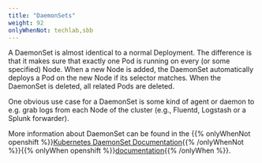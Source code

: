 ```yaml
---
title: "DaemonSets"
weight: 92
onlyWhenNot: techlab,sbb
---
```


A DaemonSet is almost identical to a normal Deployment. The difference is that it makes sure that exactly one Pod is running on every (or some specified) Node. When a new Node is added, the DaemonSet automatically deploys a Pod on the new Node if its selector matches.
When the DaemonSet is deleted, all related Pods are deleted.

One obvious use case for a DaemonSet is some kind of agent or daemon to e.g. grab logs from each Node of the cluster (e.g., Fluentd, Logstash or a Splunk forwarder).

More information about DaemonSet can be found in the {{% onlyWhenNot openshift %}}[Kubernetes DaemonSet Documentation](https://kubernetes.io/docs/concepts/workloads/controllers/daemonset/){{% /onlyWhenNot %}}{{% onlyWhen openshift %}}[documentation](https://docs.openshift.com/container-platform/latest/nodes/jobs/nodes-pods-daemonsets.html){{% /onlyWhen %}}.
